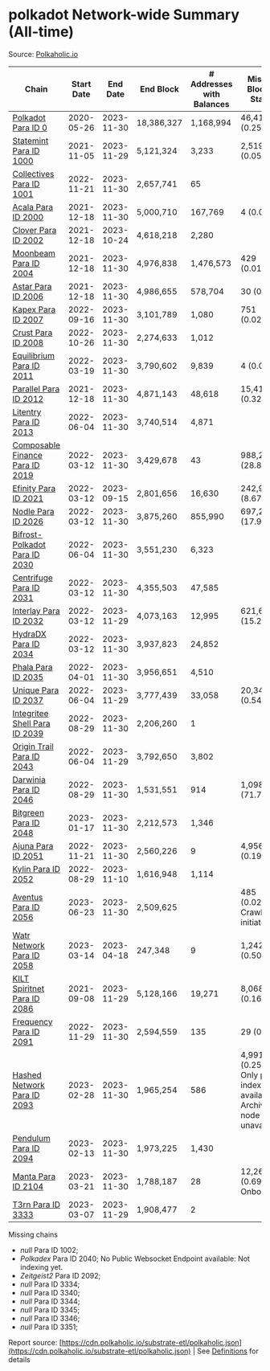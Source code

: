 # polkadot Network-wide Summary (All-time)

Source: [Polkaholic.io](https://polkaholic.io)


| Chain            | Start Date | End Date | End Block | # Addresses with Balances | Missing Blocks / Status |
| ---------------- | ---------- | ---------| --------- | ------------------------- | ----------------------- |
| [Polkadot Para ID 0](/polkadot/0-polkadot) | 2020-05-26 | 2023-11-30 | 18,386,327 |  1,168,994 | 46,410 (0.25%)  |
| [Statemint Para ID 1000](/polkadot/1000-statemint) | 2021-11-05 | 2023-11-29 | 5,121,324 |  3,233 | 2,519 (0.05%)  |
| [Collectives Para ID 1001](/polkadot/1001-collectives) | 2022-11-21 | 2023-11-30 | 2,657,741 |  65 |    |
| [Acala Para ID 2000](/polkadot/2000-acala) | 2021-12-18 | 2023-11-30 | 5,000,710 |  167,769 | 4 (0.00%)  |
| [Clover Para ID 2002](/polkadot/2002-clover) | 2021-12-18 | 2023-10-24 | 4,618,218 |  2,280 |    |
| [Moonbeam Para ID 2004](/polkadot/2004-moonbeam) | 2021-12-18 | 2023-11-30 | 4,976,838 |  1,476,573 | 429 (0.01%)  |
| [Astar Para ID 2006](/polkadot/2006-astar) | 2021-12-18 | 2023-11-30 | 4,986,655 |  578,704 | 30 (0.00%)  |
| [Kapex Para ID 2007](/polkadot/2007-kapex) | 2022-09-16 | 2023-11-30 | 3,101,789 |  1,080 | 751 (0.02%)  |
| [Crust Para ID 2008](/polkadot/2008-crust) | 2022-10-26 | 2023-11-30 | 2,274,633 |  1,012 |    |
| [Equilibrium Para ID 2011](/polkadot/2011-equilibrium) | 2022-03-19 | 2023-11-30 | 3,790,602 |  9,839 | 4 (0.00%)  |
| [Parallel Para ID 2012](/polkadot/2012-parallel) | 2021-12-18 | 2023-11-30 | 4,871,143 |  48,618 | 15,418 (0.32%)  |
| [Litentry Para ID 2013](/polkadot/2013-litentry) | 2022-06-04 | 2023-11-30 | 3,740,514 |  4,871 |    |
| [Composable Finance Para ID 2019](/polkadot/2019-composable) | 2022-03-12 | 2023-11-30 | 3,429,678 |  43 | 988,228 (28.81%)  |
| [Efinity Para ID 2021](/polkadot/2021-efinity) | 2022-03-12 | 2023-09-15 | 2,801,656 |  16,630 | 242,949 (8.67%)  |
| [Nodle Para ID 2026](/polkadot/2026-nodle) | 2022-03-12 | 2023-11-30 | 3,875,260 |  855,990 | 697,249 (17.99%)  |
| [Bifrost-Polkadot Para ID 2030](/polkadot/2030-bifrost-dot) | 2022-06-04 | 2023-11-30 | 3,551,230 |  6,323 |    |
| [Centrifuge Para ID 2031](/polkadot/2031-centrifuge) | 2022-03-12 | 2023-11-30 | 4,355,503 |  47,585 |    |
| [Interlay Para ID 2032](/polkadot/2032-interlay) | 2022-03-12 | 2023-11-29 | 4,073,163 |  12,995 | 621,626 (15.26%)  |
| [HydraDX Para ID 2034](/polkadot/2034-hydradx) | 2022-03-12 | 2023-11-30 | 3,937,823 |  24,852 |    |
| [Phala Para ID 2035](/polkadot/2035-phala) | 2022-04-01 | 2023-11-30 | 3,956,651 |  4,510 |    |
| [Unique Para ID 2037](/polkadot/2037-unique) | 2022-06-04 | 2023-11-29 | 3,777,439 |  33,058 | 20,345 (0.54%)  |
| [Integritee Shell Para ID 2039](/polkadot/2039-integritee-shell) | 2022-08-29 | 2023-11-30 | 2,206,260 |  1 |    |
| [Origin Trail Para ID 2043](/polkadot/2043-origintrail) | 2022-06-04 | 2023-11-29 | 3,792,650 |  3,802 |    |
| [Darwinia Para ID 2046](/polkadot/2046-darwinia) | 2022-08-29 | 2023-11-30 | 1,531,551 |  914 | 1,098,047 (71.70%)  |
| [Bitgreen Para ID 2048](/polkadot/2048-bitgreen) | 2023-01-17 | 2023-11-30 | 2,212,573 |  1,346 |    |
| [Ajuna Para ID 2051](/polkadot/2051-ajuna) | 2022-11-21 | 2023-11-30 | 2,560,226 |  9 | 4,956 (0.19%)  |
| [Kylin Para ID 2052](/polkadot/2052-kylin) | 2022-08-29 | 2023-11-10 | 1,616,948 |  1,114 |    |
| [Aventus Para ID 2056](/polkadot/2056-aventus) | 2023-06-23 | 2023-11-30 | 2,509,625 |   | 485 (0.02%) Crawling initiated |
| [Watr Network Para ID 2058](/polkadot/2058-watr) | 2023-03-14 | 2023-04-18 | 247,348 |  9 | 1,242 (0.50%)  |
| [KILT Spiritnet Para ID 2086](/polkadot/2086-kilt) | 2021-09-08 | 2023-11-29 | 5,128,166 |  19,271 | 8,068 (0.16%)  |
| [Frequency Para ID 2091](/polkadot/2091-frequency) | 2022-11-29 | 2023-11-30 | 2,594,559 |  135 | 29 (0.00%)  |
| [Hashed Network Para ID 2093](/polkadot/2093-hashed) | 2023-02-28 | 2023-11-30 | 1,965,254 |  586 | 4,991 (0.25%) Only partial index available: Archive node unavailable |
| [Pendulum Para ID 2094](/polkadot/2094-pendulum) | 2023-02-13 | 2023-11-30 | 1,973,225 |  1,430 |    |
| [Manta Para ID 2104](/polkadot/2104-manta) | 2023-03-21 | 2023-11-30 | 1,788,187 |  28 | 12,262 (0.69%) Onboarding |
| [T3rn Para ID 3333](/polkadot/3333-t3rn) | 2023-03-07 | 2023-11-29 | 1,908,477 |  2 |    |

Missing chains


* *null* Para ID 1002; 
* *Polkadex* Para ID 2040; No Public Websocket Endpoint available: Not indexing yet.
* *Zeitgeist2* Para ID 2092; 
* *null* Para ID 3334; 
* *null* Para ID 3340; 
* *null* Para ID 3344; 
* *null* Para ID 3345; 
* *null* Para ID 3346; 
* *null* Para ID 3351; 

Report source: [https://cdn.polkaholic.io/substrate-etl/polkaholic.json](https://cdn.polkaholic.io/substrate-etl/polkaholic.json) | See [Definitions](/DEFINITIONS.md) for details

